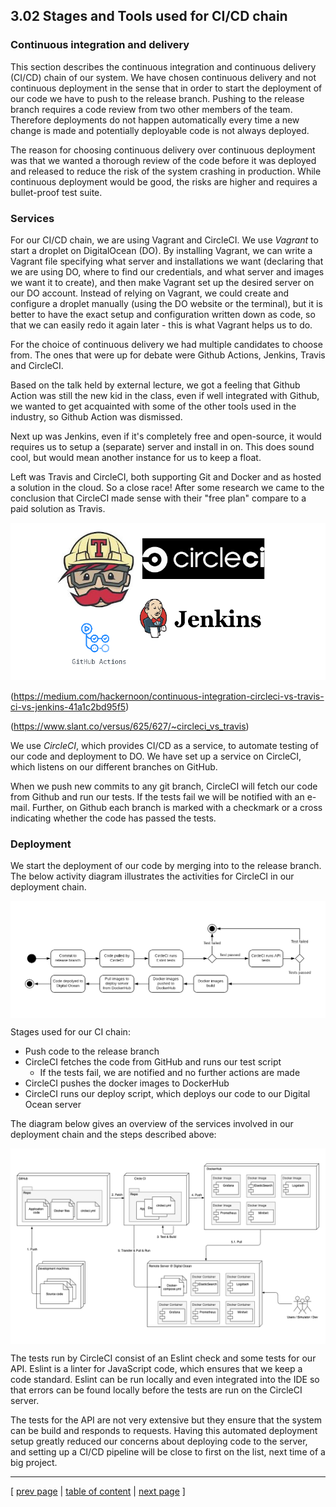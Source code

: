 ## 3.02 Stages and Tools used for CI/CD chain
<!-- 
NOTES FROM SESSION 4
In this session we implement a continuous integration (CI) chain using the following technologies and tools:
- the distributed version control system (VCS) Git (https://git-scm.com) and GitHub (https://github.com) as host,
- the build server service Travis CI (https://travis-ci.com/),
    - Why did we choose CircleCI over Travis or Github Actions?
    - Why choose CI/CD as a service vs. self-hosted like Jenkins (most often in bigger organizations and companies)?
- Docker containers (https://www.docker.com) and DockerHub (https://hub.docker.com) as a public registry,
- Vagrant (https://www.vagrantup.com) to setup and manage virtual remote machines
- and the cloud server provider Digital Ocean (https://www.digitalocean.com).

Tasks:
- **OBS MSc students:** Remember to log and provide good arguments for the choice of CI/CD system, i.e., why do you choose your solution instead of any other?

- You choose freely if you want to go for continuous delivery or continuous deployment. x
- Let your build pipeline contain not only building your application but also execution of your test suite and other appropriate build stages. x
___________________ -->
<!-- // TODO: Beskriv hvorfor CircleCI, hvorfor CI/CD as a service vs self-hosted) -->

### Continuous integration and delivery
This section describes the continuous integration and continuous delivery (CI/CD) chain of our system. We have chosen continuous delivery and not continuous deployment in the sense that in order to start the deployment of our code we have to push to the release branch. Pushing to the release branch requires a code review from two other members of the team. Therefore deployments do not happen automatically every time a new change is made and potentially deployable code is not always deployed. 

The reason for choosing continuous delivery over continuous deployment was that we wanted a thorough review of the code before it was deployed and released to reduce the risk of the system crashing in production. While continuous deployment would be good, the risks are higher and requires a bullet-proof test suite.

### Services
For our CI/CD chain, we are using Vagrant and CircleCI.
We use *Vagrant* to start a droplet on DigitalOcean (DO). By installing Vagrant, we can write a Vagrant file specifying what server and installations we want (declaring that we are using DO, where to find our credentials, and what server and images we want it to create), and then make Vagrant set up the desired server on our DO account. Instead of relying on Vagrant, we could create and configure a droplet manually (using the DO website or the terminal), but it is better to have the exact setup and configuration written down as code, so that we can easily redo it again later - this is what Vagrant helps us to do.

For the choice of continuous delivery we had multiple candidates to choose from. The ones that were up for debate were Github Actions, Jenkins, Travis and CircleCI.

Based on the talk held by external lecture, we got a feeling that Github Action was still the new kid in the class, even if well integrated with Github, we wanted to get acquainted with some of the other tools used in the industry, so Github Action was dismissed.

Next up was Jenkins, even if it's completely free and open-source, it would requires us to setup a (separate) server and install in on. This does sound cool, but would mean another instance for us to keep a float.

Left was Travis and CircleCI, both supporting Git and Docker and as hosted a solution in the cloud. So a close race!
After some research we came to the conclusion that CircleCI made sense with their "free plan" compare to a paid solution as Travis.

![CI companies](../images/ch3_ci_logos.png)

(https://medium.com/hackernoon/continuous-integration-circleci-vs-travis-ci-vs-jenkins-41a1c2bd95f5)

(https://www.slant.co/versus/625/627/~circleci_vs_travis)

We use *CircleCI*, which provides CI/CD as a service, to automate testing of our code and deployment to DO. We have set up a service on CircleCI, which listens on our different branches on GitHub.

When we push new commits to any git branch, CircleCI will fetch our code from Github and run our tests. If the tests fail we will be notified with an e-mail. Further, on Github each branch is marked with a checkmark or a cross indicating whether the code has passed the tests.

### Deployment
We start the deployment of our code by merging into to the release branch. The below activity diagram illustrates the activities for CircleCI in our deployment chain.
<div style="background-color:white;border:10px solid white">

![Our deployment chain](../images/ch3-CI_CD.png)
</div>

Stages used for our CI chain:
- Push code to the release branch
- CircleCI fetches the code from GitHub and runs our test script
    - If the tests fail, we are notified and no further actions are made
- CircleCI pushes the docker images to DockerHub
- CircleCI runs our deploy script, which deploys our code to our Digital Ocean server

The diagram below gives an overview of the services involved in our deployment chain and the steps described above:
<div style="background-color:white;border:10px solid white">

![Deployment services](../images/ch3-CI_CD-services-overview.png)

</div>

The tests run by CircleCI consist of an Eslint check and some tests for our API. Eslint is a linter for JavaScript code, which ensures that we keep a code standard. Eslint can be run locally and even integrated into the IDE so that errors can be found locally before the tests are run on the CircleCI server. 

The tests for the API are not very extensive but they ensure that the system can be build and responds to requests. Having this automated deployment setup greatly reduced our concerns about deploying code to the server, and setting up a CI/CD pipeline will be close to first on the list, next time of a big project.

---
[ [prev page](../chapters/301_repo_and_branch_strategy.md) | [table of content](../table_of_content.md) | [next page](../chapters/303_monitoring_and_logging.md) ]
